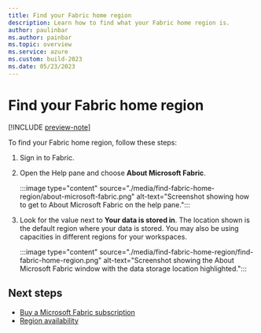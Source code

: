 ```yaml
---
title: Find your Fabric home region
description: Learn how to find what your Fabric home region is.
author: paulinbar
ms.author: painbar
ms.topic: overview
ms.service: azure
ms.custom: build-2023
ms.date: 05/23/2023
---
```


# Find your Fabric home region

[!INCLUDE [preview-note](../includes/preview-note.md)]

To find your Fabric home region, follow these steps:

1. Sign in to Fabric.

1. Open the Help pane and choose **About Microsoft Fabric**.

    :::image type="content" source="./media/find-fabric-home-region/about-microsoft-fabric.png" alt-text="Screenshot showing how to get to About Microsoft Fabric on the help pane.":::

1. Look for the value next to **Your data is stored in**. The location shown is the default region where your data is stored. You may also be using capacities in different regions for your workspaces.

    :::image type="content" source="./media/find-fabric-home-region/find-fabric-home-region.png" alt-text="Screenshot showing the About Microsoft Fabric window with the data storage location highlighted.":::

## Next steps

* [Buy a Microsoft Fabric subscription](../enterprise/buy-subscription.md)
* [Region availability](./region-availability.md)
